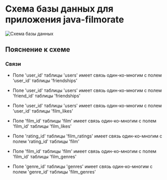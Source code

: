 # Схема базы данных для приложения java-filmorate
![Схема базы данных](https://github.com/B1NGOTik/java-filmorate-db/blob/master/java-filmorate-db.png)
## Пояснение к схеме
### Связи 
* Поле 'user_id' таблицы 'users' имеет связь один-ко-многим с полем 'user_id' таблицы 'friendships'

* Поле 'user_id' таблицы 'users' имеет связь один-ко-многим с полем 'friend_id' таблицы 'friendships'

* Поле 'user_id' таблицы 'users' имеет связь один-ко-многим с полем 'user_id' таблицы 'film_likes'

* Поле 'film_id' таблицы 'film' имеет связь один-ко-многим с полем 'film_id' таблицы 'film_likes'

* Поле 'rating_id' таблицы 'film_ratings' имеет связь один-ко-многим с полем 'rating_id' таблицы 'film'

* Поле 'film_id' таблицы 'film' имеет связь один-ко-многим с полем 'film_id' таблицы 'film_genres'

* Поле 'genre_id' таблицы 'genres' имеет связь один-ко-многим с полем 'genre_id' таблицы 'film_genres'
